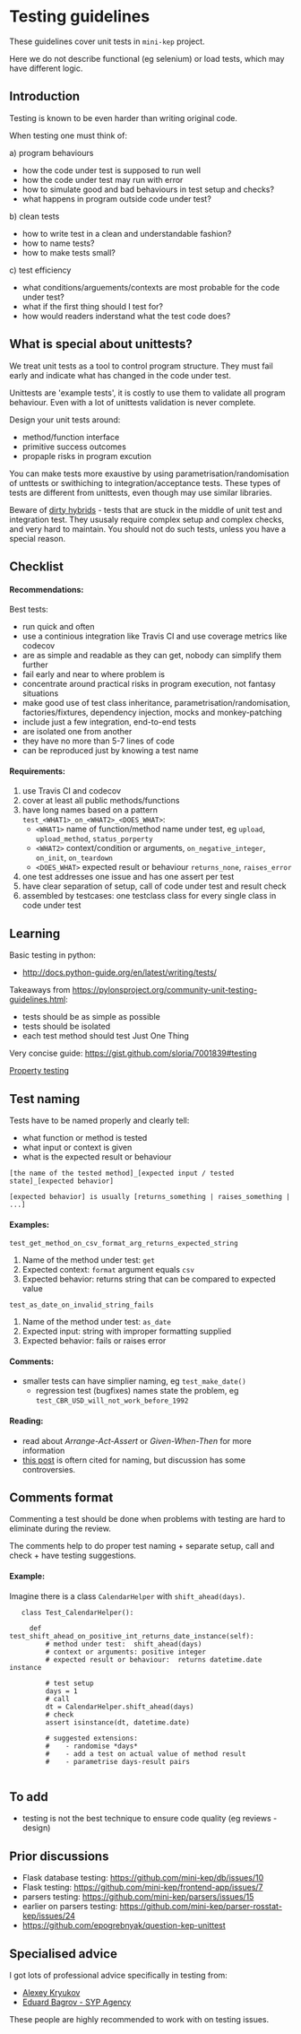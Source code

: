 Testing guidelines
==================

These guidelines cover unit tests in ```mini-kep``` project.

Here we do not describe functional (eg selenium) or load tests, which may have different logic. 

Introduction
------------

Testing is known to be even harder than writing original code. 

When testing one must think of:

a) program behaviours
- how the code under test is supposed to run well 
- how the code under test may run with error
- how to simulate good and bad behaviours in test setup and checks?
- what happens in program outside code under test?

b) clean tests
- how to write test in a clean and understandable fashion? 
- how to name tests?
- how to make tests small?

c) test efficiency
- what conditions/arguements/contexts are most probable for the code under test?
- what if the first thing should I test for?
- how would readers inderstand what the test code does?


What is special about unittests?
--------------------------------

We treat unit tests as a tool to control program structure. They must 
fail early and indicate what has changed in the code under test. 

Unittests are 'example tests', it is costly to use them 
to validate all program behaviour. Even with a lot of unittests 
validation is never complete. 

Design your unit tests around:
   - method/function interface  
   - primitive success outcomes
   - propaple risks in program excution
  
You can make tests more exaustive by using parametrisation/randomisation 
of unttests or swithiching to integration/acceptance tests. 
These types of tests are different from unittests, even though may 
use similar libraries. 

Beware of [dirty hybrids](http://blog.stevensanderson.com/2009/08/24/writing-great-unit-tests-best-and-worst-practises) - 
tests that are stuck in the middle of unit test and integration test. They ususaly require complex setup and 
complex checks, and very hard to maintain. You should not do such tests, unless you have a special reason.  

Checklist
----------

#### Recommendations:

Best tests:
- run quick and often
- use a continious integration like Travis CI and use coverage metrics like codecov 
- are as simple and readable as they can get, nobody can simplify them further
- fail early and near to where problem is
- concentrate around practical risks in program execution, not fantasy situations  
- make good use of test class inheritance, parametrisation/randomisation, factories/fixtures, dependency injection, mocks and monkey-patching
- include just a few integration, end-to-end tests
- are isolated one from another
- they have no more than 5-7 lines of code 
- can be reproduced just by knowing a test name

#### Requirements:

1. use Travis CI and codecov 
2. cover at least all public methods/functions
3. have long names based on a pattern ```test_<WHAT1>_on_<WHAT2>_<DOES_WHAT>```:
   - `<WHAT1>` name of function/method name under test, eg `upload`, `upload_method`, `status_porperty`
   - `<WHAT2>` context/condition or arguments, `on_negative_integer`, `on_init`, `on_teardown` 
   - `<DOES_WHAT>` expected result or behaviour `returns_none`, `raises_error` 
4. one test addresses one issue and has one assert per test
5. have clear separation of setup, call of code under test and result check 
6. assembled by testcases: one testclass class for every single class in code under test

Learning
--------
Basic testing in python:
- <http://docs.python-guide.org/en/latest/writing/tests/>

Takeaways from <https://pylonsproject.org/community-unit-testing-guidelines.html>:
- tests should be as simple as possible
- tests should be isolated
- each test method should test Just One Thing

Very concise guide: <https://gist.github.com/sloria/7001839#testing>

[Property testing](http://hypothesis.works/articles/what-is-property-based-testing/)

Test naming
-----------

Tests have to be named properly and clearly tell:
- what function or method is tested
- what input or context is given
- what is the expected result or behaviour

```
[the name of the tested method]_[expected input / tested state]_[expected behavior]

[expected behavior] is usually [returns_something | raises_something | ...]
```

#### Examples:

```test_get_method_on_csv_format_arg_returns_expected_string```

1. Name of the method under test: ```get```
2. Expected context: `format` argument equals `csv`
3. Expected behavior: returns string that can be compared to expected value

```test_as_date_on_invalid_string_fails```

1. Name of the method under test: ```as_date```
2. Expected input: string with improper formatting supplied
3. Expected behavior: fails or raises error

#### Comments:
  - smaller tests can have simplier naming, eg ```test_make_date()```
    - regression test (bugfixes) names state the problem, eg ```test_CBR_USD_will_not_work_before_1992```
  
#### Reading:  
  - read about *Arrange-Act-Assert* or *Given-When-Then* for more information
  - [this post](https://stackoverflow.com/questions/155436/unit-test-naming-best-practices) is oftern cited for naming, 
    but discussion has some controversies. 
    
Comments format
---------------

Commenting a test should be done when problems with testing are hard to eliminate during the review. 

The comments help to do proper test naming + separate setup, call and check + have testing suggestions.

#### Example: 

Imagine there is a class ```CalendarHelper``` with ```shift_ahead(days)```.

```
   class Test_CalendarHelper():
   
     def  test_shift_ahead_on_positive_int_returns_date_instance(self):
         # method under test:  shift_ahead(days)
         # context or arguments: positive integer
         # expected result or behaviour:  returns datetime.date instance

         # test setup
         days = 1
         # call
         dt = CalendarHelper.shift_ahead(days)
         # check
         assert isinstance(dt, datetime.date)

         # suggested extensions:
         #    - randomise *days*
         #    - add a test on actual value of method result
         #    - parametrise days-result pairs
         
```


To add 
--------
- testing is not the best technique to ensure code quality (eg reviews - design)

Prior discussions
-----------------
- Flask database testing: <https://github.com/mini-kep/db/issues/10>
- Flask testing: <https://github.com/mini-kep/frontend-app/issues/7>
- parsers testing: <https://github.com/mini-kep/parsers/issues/15>
- earlier on parsers testing: <https://github.com/mini-kep/parser-rosstat-kep/issues/24>
- <https://github.com/epogrebnyak/question-kep-unittest>


Specialised advice 
------------------
I got lots of  professional advice specifically in testing from:
- [Alexey Kryukov](https://www.upwork.com/fl/alexey) 
- [Eduard Bagrov - SYP Agency](https://www.upwork.com/freelancers/~01ce161462df65feaa) 

These people are highly recommended to work with on testing issues. 

